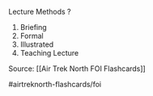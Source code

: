 Lecture Methods
?
1. Briefing
2. Formal
3. Illustrated
4. Teaching Lecture
<!--SR:!2022-10-02,1,190-->

Source: [[Air Trek North FOI Flashcards]]

#airtreknorth-flashcards/foi